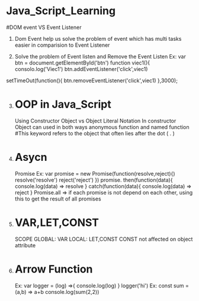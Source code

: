 # Java_Script_Learning

#DOM event VS Event Listener
1) Dom Event help us solve the problem of event which has multi tasks easier in comparision to Event Listener

2) Solve the problem of Event listen and Remove the Event Listen
Ex:
  var btn = document.getElementById('btn')
  function viec1(){
     consolo.log('Viec1')
  btn.addEventListener('click',viec1)

  setTimeOut(function(){
    btn.removeEventListener('click',viec1)
  },3000);
  
3) # OOP in Java_Script
    Using Constructor Object vs Object Literal Notation
    In constructor Object can used in both ways anonymous function and named function
   #This keyword refers to the object that often lies after the dot ( . ) 

4) # Asycn
   Promise
   Ex: var promise = new Promise(function(resolve,reject){)
       resolve('resolve')
       reject('reject')
   })
   promise.
       then(function(data){
          console.log(data) => resolve
       }
       catch(function(data){
          console.log(data) => reject
       }
   Promise.all => if each promise is not depend on each other, using this to get the result of all promises


5) # VAR,LET,CONST
   SCOPE GLOBAL: VAR
   LOCAL: LET,CONST
   CONST not affected on object attribute

6) # Arrow Function
   Ex: var logger = (log) =>{
     console.log(log)
   }
   logger('hi')
   Ex: const sum = (a,b) => a+b
   console.log(sum(2,2)) 
         
   
